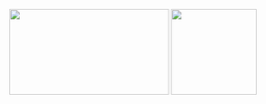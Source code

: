 <p align="center"><img align="center" src="https://github.com/PranavBawgikar/Zodinator/assets/102728016/3e01a5a4-7944-44b0-92d5-4aff8c17a16d" height="150" width="280">
<img align="center" src="https://github.com/PranavBawgikar/Zodinator/assets/102728016/f33f65e8-9003-4898-bbc8-62e9b5231ee4" height="150"></p>
